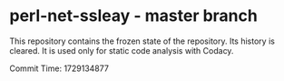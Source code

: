 # perl-net-ssleay - master branch

This repository contains the frozen state of the repository.
Its history is cleared. It is used only for static code
analysis with Codacy.

Commit Time: 1729134877